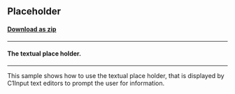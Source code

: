 ## Placeholder
#### [Download as zip](https://grapecity.github.io/DownGit/#/home?url=https://github.com/GrapeCity/ComponentOne-WinForms-Samples/tree/master/NetFramework\Input\VB\Placeholder)
____
#### The textual place holder.
____
This sample shows how to use the textual place holder, that is displayed by C1Input text editors to prompt the user for information.
